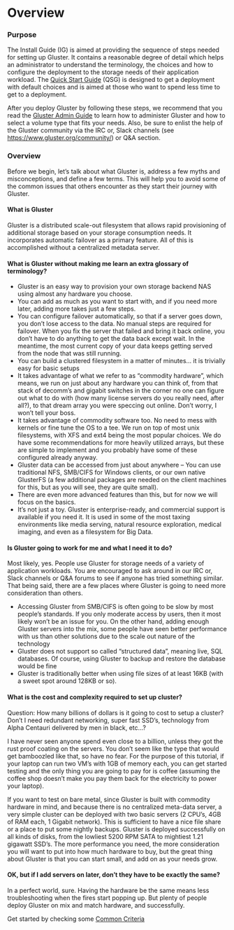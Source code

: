 # Overview
### Purpose

The Install Guide (IG) is aimed at providing the sequence of steps needed for
setting up Gluster. It contains a reasonable degree of detail which helps an
administrator to understand the terminology, the choices and how to configure
the deployment to the storage needs of their application workload. The [Quick
Start Guide](../Quick-Start-Guide/Quickstart.md) (QSG) is designed to get a
deployment with default choices and is aimed at those who want to spend less
time to get to a deployment.

After you deploy Gluster by following these steps, we recommend that you read
the [Gluster Admin Guide](../Administrator-Guide/index.md) to learn how to
administer Gluster and how to select a volume type that fits your needs. Also,
be sure to enlist the help of the Gluster community via the IRC or, Slack
channels (see https://www.gluster.org/community/) or Q&A section.

### Overview

Before we begin, let’s talk about what Gluster is, address a few myths
and misconceptions, and define a few terms. This will help you to avoid
some of the common issues that others encounter as they start their journey with Gluster.

#### What is Gluster

Gluster is a distributed scale-out filesystem that allows rapid
provisioning of additional storage based on your storage consumption
needs. It incorporates automatic failover as a primary feature. All of
this is accomplished without a centralized metadata server.

#### What is Gluster without making me learn an extra glossary of terminology?

-   Gluster is an easy way to provision your own storage backend NAS
    using almost any hardware you choose.
-   You can add as much as you want to start with, and if you need more
    later, adding more takes just a few steps.
-   You can configure failover automatically, so that if a server goes
    down, you don’t lose access to the data. No manual steps are
    required for failover. When you fix the server that failed and bring
    it back online, you don’t have to do anything to get the data back
    except wait. In the meantime, the most current copy of your data
    keeps getting served from the node that was still running.
-   You can build a clustered filesystem in a matter of minutes… it is
    trivially easy for basic setups
-   It takes advantage of what we refer to as “commodity hardware”,
    which means, we run on just about any hardware you can think of,
    from that stack of decomm’s and gigabit switches in the corner no
    one can figure out what to do with (how many license servers do you
    really need, after all?), to that dream array you were speccing out
    online. Don’t worry, I won’t tell your boss.
-   It takes advantage of commodity software too. No need to mess with
    kernels or fine tune the OS to a tee. We run on top of most unix
    filesystems, with XFS and ext4 being the most popular choices. We do
    have some recommendations for more heavily utilized arrays, but
    these are simple to implement and you probably have some of these
    configured already anyway.
-   Gluster data can be accessed from just about anywhere – You can use
    traditional NFS, SMB/CIFS for Windows clients, or our own native
    GlusterFS (a few additional packages are needed on the client
    machines for this, but as you will see, they are quite small).
-   There are even more advanced features than this, but for now we will
    focus on the basics.
-   It’s not just a toy. Gluster is enterprise-ready, and commercial
    support is available if you need it. It is used in some of the most
    taxing environments like media serving, natural resource
    exploration, medical imaging, and even as a filesystem for Big Data.

#### Is Gluster going to work for me and what I need it to do?

Most likely, yes. People use Gluster for storage needs of a variety of application workloads. You are
encouraged to ask around in our IRC or, Slack channels or Q&A forums to see if
anyone has tried something similar. That being said, there are a few
places where Gluster is going to need more consideration than others.

- Accessing Gluster from SMB/CIFS is often going to be slow by most
  people’s standards. If you only moderate access by users, then it most
  likely won’t be an issue for you. On the other hand, adding enough
  Gluster servers into the mix, some people have seen better performance
  with us than other solutions due to the scale out nature of the
  technology
- Gluster does not support so called “structured data”, meaning
  live, SQL databases. Of course, using Gluster to backup and
  restore the database would be fine
- Gluster is traditionally better when using file sizes of at least 16KB
  (with a sweet spot around 128KB or so).

#### What is the cost and complexity required to set up cluster?

Question: How many billions of dollars is it going to cost to setup a cluster?
Don’t I need redundant networking, super fast SSD’s,
technology from Alpha Centauri delivered by men in black, etc…?

I have never seen anyone spend even close to a billion, unless they got
the rust proof coating on the servers. You don’t seem like the type that
would get bamboozled like that, so have no fear. For the purpose of this
tutorial, if your laptop can run two VM’s with 1GB of memory each, you
can get started testing and the only thing you are going to pay for is
coffee (assuming the coffee shop doesn’t make you pay them back for the
electricity to power your laptop).

If you want to test on bare metal, since Gluster is built with commodity
hardware in mind, and because there is no centralized meta-data server,
a very simple cluster can be deployed with two basic servers (2 CPU’s,
4GB of RAM each, 1 Gigabit network). This is sufficient to have a nice
file share or a place to put some nightly backups. Gluster is deployed
successfully on all kinds of disks, from the lowliest 5200 RPM SATA to
mightiest 1.21 gigawatt SSD’s. The more performance you need, the more
consideration you will want to put into how much hardware to buy, but
the great thing about Gluster is that you can start small, and add on as
your needs grow.

#### OK, but if I add servers on later, don’t they have to be exactly the same?

In a perfect world, sure. Having the hardware be the same means less
troubleshooting when the fires start popping up. But plenty of people
deploy Gluster on mix and match hardware, and successfully.

Get started by checking some [Common Criteria](./Common-criteria.md)
